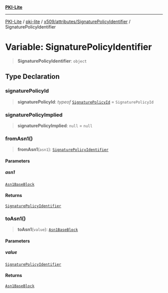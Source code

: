 [**PKI-Lite**](../../../../../README.md)

---

[PKI-Lite](../../../../../README.md) / [pki-lite](../../../../README.md) / [x509/attributes/SignaturePolicyIdentifier](../README.md) / SignaturePolicyIdentifier

# Variable: SignaturePolicyIdentifier

> **SignaturePolicyIdentifier**: `object`

## Type Declaration

### signaturePolicyId

> **signaturePolicyId**: _typeof_ [`SignaturePolicyId`](../classes/SignaturePolicyId.md) = `SignaturePolicyId`

### signaturePolicyImplied

> **signaturePolicyImplied**: `null` = `null`

### fromAsn1()

> **fromAsn1**(`asn1`): [`SignaturePolicyIdentifier`](../type-aliases/SignaturePolicyIdentifier.md)

#### Parameters

##### asn1

[`Asn1BaseBlock`](../../../../core/PkiBase/type-aliases/Asn1BaseBlock.md)

#### Returns

[`SignaturePolicyIdentifier`](../type-aliases/SignaturePolicyIdentifier.md)

### toAsn1()

> **toAsn1**(`value`): [`Asn1BaseBlock`](../../../../core/PkiBase/type-aliases/Asn1BaseBlock.md)

#### Parameters

##### value

[`SignaturePolicyIdentifier`](../type-aliases/SignaturePolicyIdentifier.md)

#### Returns

[`Asn1BaseBlock`](../../../../core/PkiBase/type-aliases/Asn1BaseBlock.md)
